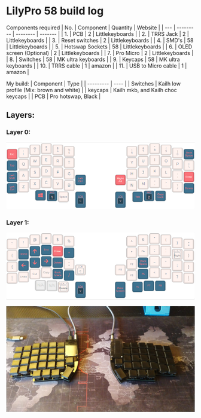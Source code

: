 # LilyPro 58 build log

Components required
| No. | Component | Quantity | Website |
| --- | --------- | -------- | ------- |
| 1. | PCB | 2 | Littlekeyboards |
| 2. | TRRS Jack | 2 | Littlekeyboards |
| 3. | Reset switches | 2 | Littlekeyboards |
| 4. | SMD's | 58 | Littlekeyboards |
| 5. | Hotswap Sockets | 58 | Littlekeyboards |
| 6. | OLED screen (Optional) | 2 | Littlekeyboards |
| 7. | Pro Micro | 2 | Littlekeyboards | 
| 8. | Switches | 58 | MK ultra keyboards |
| 9. | Keycaps | 58 | MK ultra keyboards |
| 10. | TRRS cable | 1 | amazon |
| 11. | USB to Micro cable | 1 | amazon |


My build:
| Component | Type |
| --------- | ---- |
| Switches | Kailh low profile (Mix: brown and white) |
| keycaps | Kailh mkb, and Kailh choc keycaps |
| PCB | Pro hotswap, Black |

## Layers:

### Layer 0:

![Layer 0](https://github.com/santoshmn26/Lilypro58-build-log/blob/master/Pictures/layer_0.PNG)

### Layer 1:

![Layer 1](https://github.com/santoshmn26/Lilypro58-build-log/blob/master/Pictures/layer_1.PNG)

![Layer 1](https://github.com/santoshmn26/Lilypro58-build-log/blob/master/Pictures/lily.jpg)


